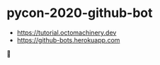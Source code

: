 # pycon-2020-github-bot

- https://tutorial.octomachinery.dev
- https://github-bots.herokuapp.com

🤷
